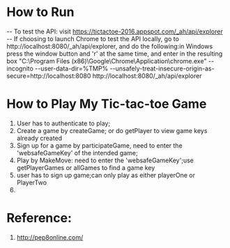 # How to Run
-- To test the API: visit https://tictactoe-2016.appspot.com/_ah/api/explorer
-- If choosing to launch Chrome to test the API locally, go to
http://localhost:8080/_ah/api/explorer, and do the following:in Windows press the window button and 'r' at the same time, and enter in the resulting box "C:\Program Files (x86)\Google\Chrome\Application\chrome.exe" --incognito --user-data-dir=%TMP% --unsafely-treat-insecure-origin-as-secure=http://localhost:8080
http://localhost:8080/_ah/api/explorer

# How to Play My Tic-tac-toe Game
1. User has to authenticate to play;
2. Create a game by createGame; or do getPlayer to view game keys already
   created
3. Sign up for a game by participateGame, need to enter the 'websafeGameKey'
   of the intended game;
4. Play by MakeMove: need to enter the 'websafeGameKey';use getPlayerGames
   or allGames to find a game key
2. user has to sign up game;can only play as either playerOne or PlayerTwo
3.

# Reference:
1. http://pep8online.com/
